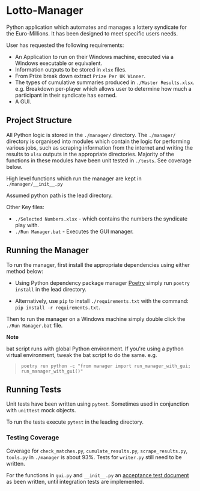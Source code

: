 # Lotto-Manager

Python application which automates and manages a lottery syndicate for the Euro-Millions. It has been designed to 
meet specific users needs. 

User has requested the following requirements:
* An Application to run on their Windows machine, executed via a Windows executable or equivalent.
* Information outputs to be stored in `xlsx` files.
* From Prize break down extract `Prize Per UK Winner`.
* The types of cumulative summaries produced in `./Master Results.xlsx`. e.g. Breakdown per-player which allows user
to determine how much a participant in their syndicate has earned.
* A GUI.

## Project Structure

All Python logic is stored in the `./manager/` directory. The `./manager/` directory is organised into modules which
contain the logic for performing various jobs, such as scraping information from the internet and writing the results 
to `xlsx` outputs in the appropriate directories. Majority of the functions in these modules have been unit tested
in `./tests`. See coverage below.

High level functions which run the manager are kept in `./manager/__init__.py`

Assumed python path is the lead directory.

Other Key files:
* `./Selected Numbers.xlsx` - which contains the numbers the syndicate play with.
* `./Run Manager.bat` - Executes the GUI manager.

## Running the Manager

To run the manager, first install the appropriate dependencies using either method below:

* Using Python dependency package manager [Poetry](https://python-poetry.org/) simply run `poetry install` in the 
lead directory.

* Alternatively, use `pip` to install `./requirements.txt` with the command: `pip install -r requirements.txt`.

Then to run the manager on a Windows machine simply double click the `./Run Manager.bat` file.

**Note**

bat script runs with global Python environment. If you're using a python virtual environment, tweak the bat script 
to do the same. e.g. 
  
> ```poetry run python -c "from manager import run_manager_with_gui; run_manager_with_gui()"```

## Running Tests

Unit tests have been written using `pytest`. Sometimes used in conjunction with `unittest` mock objects.

To run the tests execute `pytest` in the leading directory. 

### Testing Coverage

Coverage for `check_matches.py`, `cumulate_results.py`, `scrape_results.py`, `tools.py` in `./manager` is about 93%.
Tests for `writer.py` still need to be written.

For the functions in `gui.py` and `__init__.py` an [acceptance test document](./tests/acceptance_test_gui.md) as been
written, until integration tests are implemented.
